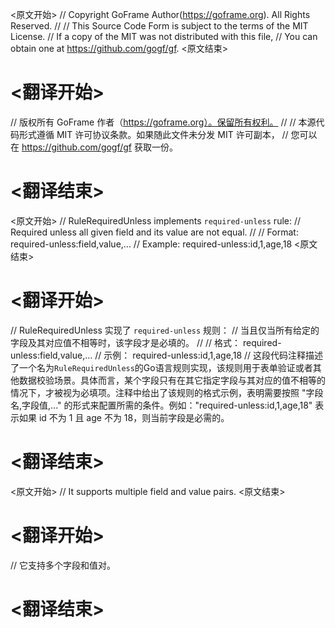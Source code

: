 
<原文开始>
// Copyright GoFrame Author(https://goframe.org). All Rights Reserved.
//
// This Source Code Form is subject to the terms of the MIT License.
// If a copy of the MIT was not distributed with this file,
// You can obtain one at https://github.com/gogf/gf.
<原文结束>

# <翻译开始>
// 版权所有 GoFrame 作者（https://goframe.org）。保留所有权利。
//
// 本源代码形式遵循 MIT 许可协议条款。如果随此文件未分发 MIT 许可副本，
// 您可以在 https://github.com/gogf/gf 获取一份。
# <翻译结束>


<原文开始>
// RuleRequiredUnless implements `required-unless` rule:
// Required unless all given field and its value are not equal.
//
// Format:  required-unless:field,value,...
// Example: required-unless:id,1,age,18
<原文结束>

# <翻译开始>
// RuleRequiredUnless 实现了 `required-unless` 规则：
// 当且仅当所有给定的字段及其对应值不相等时，该字段才是必填的。
//
// 格式： required-unless:field,value,...
// 示例： required-unless:id,1,age,18
// 这段代码注释描述了一个名为`RuleRequiredUnless`的Go语言规则实现，该规则用于表单验证或者其他数据校验场景。具体而言，某个字段只有在其它指定字段与其对应的值不相等的情况下，才被视为必填项。注释中给出了该规则的格式示例，表明需要按照 "字段名,字段值,..." 的形式来配置所需的条件。例如："required-unless:id,1,age,18" 表示如果 id 不为 1 且 age 不为 18，则当前字段是必需的。
# <翻译结束>


<原文开始>
// It supports multiple field and value pairs.
<原文结束>

# <翻译开始>
// 它支持多个字段和值对。
# <翻译结束>

